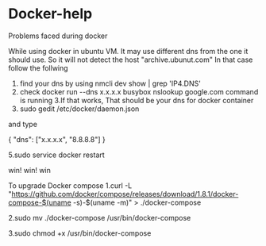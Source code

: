 # Docker-help
Problems faced during docker

While using docker in ubuntu VM. It may use  different dns from the one it should use.
So it will not detect the host "archive.ubunut.com" In that case follow the follwing

1. find your dns by using nmcli dev show | grep 'IP4.DNS'
2. check docker run --dns x.x.x.x busybox nslookup google.com command is running
3.If that works, That should be your dns for docker container
4. sudo gedit /etc/docker/daemon.json

and type

{
    "dns": ["x.x.x.x", "8.8.8.8"]
}

5.sudo service docker restart


win! win! win 


To upgrade Docker compose
1.curl -L "https://github.com/docker/compose/releases/download/1.8.1/docker-compose-$(uname -s)-$(uname -m)" > ./docker-compose

2.sudo mv ./docker-compose /usr/bin/docker-compose

3.sudo chmod +x /usr/bin/docker-compose
